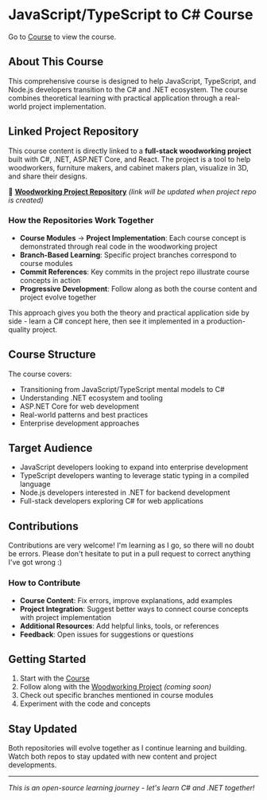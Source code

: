 # JavaScript/TypeScript to C# Course

Go to [Course](https://jam-mar.github.io/js-to-csharp-crash-course/) to view the course.

## About This Course

This comprehensive course is designed to help JavaScript, TypeScript, and Node.js developers transition to the C# and .NET ecosystem. The course combines theoretical learning with practical application through a real-world project implementation.

## Linked Project Repository

This course content is directly linked to a **full-stack woodworking project** built with C#, .NET, ASP.NET Core, and React. The project is a tool to help woodworkers, furniture makers, and cabinet makers plan, visualize in 3D, and share their designs.

🔗 **[Woodworking Project Repository](https://github.com/jam-mar/woodworking-planner)** *(link will be updated when project repo is created)*

### How the Repositories Work Together

- **Course Modules** → **Project Implementation**: Each course concept is demonstrated through real code in the woodworking project
- **Branch-Based Learning**: Specific project branches correspond to course modules
- **Commit References**: Key commits in the project repo illustrate course concepts in action
- **Progressive Development**: Follow along as both the course content and project evolve together

This approach gives you both the theory and practical application side by side - learn a C# concept here, then see it implemented in a production-quality project.

## Course Structure

The course covers:
- Transitioning from JavaScript/TypeScript mental models to C#
- Understanding .NET ecosystem and tooling
- ASP.NET Core for web development
- Real-world patterns and best practices
- Enterprise development approaches

## Target Audience

- JavaScript developers looking to expand into enterprise development
- TypeScript developers wanting to leverage static typing in a compiled language
- Node.js developers interested in .NET for backend development
- Full-stack developers exploring C# for web applications

## Contributions

Contributions are very welcome! I'm learning as I go, so there will no doubt be errors. Please don't hesitate to put in a pull request to correct anything I've got wrong :)

### How to Contribute

- **Course Content**: Fix errors, improve explanations, add examples
- **Project Integration**: Suggest better ways to connect course concepts with project implementation
- **Additional Resources**: Add helpful links, tools, or references
- **Feedback**: Open issues for suggestions or questions

## Getting Started

1. Start with the [Course](https://jam-mar.github.io/js-to-csharp-crash-course/)
2. Follow along with the [Woodworking Project](https://github.com/jam-mar/woodworking-planner) *(coming soon)*
3. Check out specific branches mentioned in course modules
4. Experiment with the code and concepts

## Stay Updated

Both repositories will evolve together as I continue learning and building. Watch both repos to stay updated with new content and project developments.

---

*This is an open-source learning journey - let's learn C# and .NET together!*
